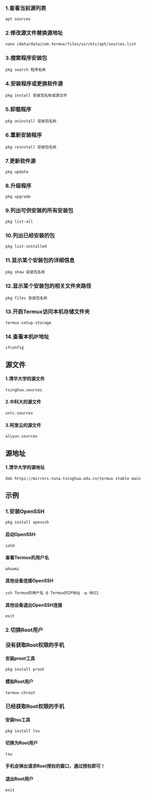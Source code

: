 ### 1.查看当前源列表
    apt sources
### 2.修改源文件替换源地址
    nano /data/data/com.termux/files/usr/etc/apt/sources.list
### 3.搜索程序安装包
    pkg search 程序名称
### 4.安装程序或更换软件源
    pkg install 安装包名称或源文件
### 5.卸载程序
    pkg uninstall 安装包名称
### 6.重新安装程序
    pkg reinstall 安装包名称
### 7.更新软件源
    pkg update
### 8.升级程序
    pkg upgrade
### 9.列出可供安装的所有安装包
    pkg list-all
### 10.列出已经安装的包
    pkg list-installed
### 11.显示某个安装包的详细信息
    pkg show 安装包名称
### 12.显示某个安装包的相关文件夹路径
    pkg files 安装包名称
### 13.开启Termux访问本机存储文件夹
    termux-setup-storage
### 14.查看本机IP地址
    ifconfig
## 源文件
#### 1.清华大学的源文件
    tsinghua.sources
#### 2.中科大的源文件
    ustc.sources
#### 3.阿里云的源文件
    aliyun.sources
## 源地址
#### 1.清华大学的源地址
    deb https://mirrors.tuna.tsinghua.edu.cn/termux stable main
## 示例
### 1.安装OpenSSH
    pkg install openssh
#### 启动OpenSSH
    sshd
#### 查看Termux的用户名
    whoami
#### 其他设备连接OpenSSH
    ssh Termux的用户名 @ Termux的IP地址 -p 8022
#### 其他设备退出OpenSSH连接
    exit
### 2.切换Root用户
### 没有获取Root权限的手机
#### 安装proot工具
    pkg install proot
#### 模拟Root用户
    termux-chroot
### 已经获取Root权限的手机
#### 安装tsu工具
    pkg install tsu
#### 切换为Root用户
    tsu
#### 手机会弹出请求Root授权的窗口，通过授权即可！
#### 退出Root用户
    exit
